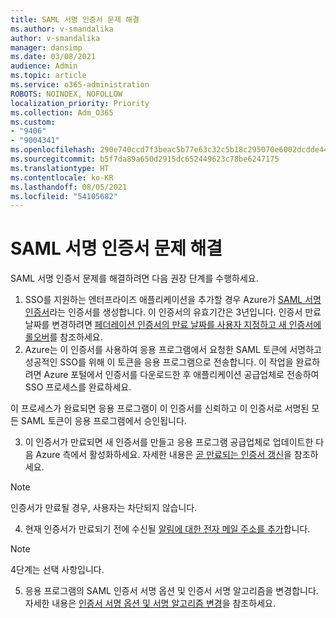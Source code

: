 ```yaml
---
title: SAML 서명 인증서 문제 해결
ms.author: v-smandalika
author: v-smandalika
manager: dansimp
ms.date: 03/08/2021
audience: Admin
ms.topic: article
ms.service: o365-administration
ROBOTS: NOINDEX, NOFOLLOW
localization_priority: Priority
ms.collection: Adm_O365
ms.custom:
- "9406"
- "9004341"
ms.openlocfilehash: 290e740ccd7f3beac5b77e63c32c5b18c295070e6002dcdde44ce4a93f4330f6
ms.sourcegitcommit: b5f7da89a650d2915dc652449623c78be6247175
ms.translationtype: HT
ms.contentlocale: ko-KR
ms.lasthandoff: 08/05/2021
ms.locfileid: "54105682"
---
```

# <a name="troubleshoot-saml-signing-certificate-issues"></a>SAML 서명 인증서 문제 해결

SAML 서명 인증서 문제를 해결하려면 다음 권장 단계를 수행하세요.

1. SSO를 지원하는 엔터프라이즈 애플리케이션을 추가할 경우 Azure가 [SAML 서명 인증서](https://docs.microsoft.com/azure/active-directory/manage-apps/manage-certificates-for-federated-single-sign-on#auto-generated-certificate-for-gallery-and-non-gallery-applications)라는 인증서를 생성합니다. 이 인증서의 유효기간은 3년입니다. 인증서 만료 날짜를 변경하려면 [페더레이션 인증서의 만료 날짜를 사용자 지정하고 새 인증서에 롤오버](https://docs.microsoft.com/azure/active-directory/manage-apps/manage-certificates-for-federated-single-sign-on#customize-the-expiration-date-for-your-federation-certificate-and-roll-it-over-to-a-new-certificate)를 참조하세요.
2. Azure는 이 인증서를 사용하여 응용 프로그램에서 요청한 SAML 토큰에 서명하고 성공적인 SSO를 위해 이 토큰을 응용 프로그램으로 전송합니다. 이 작업을 완료하려면 Azure 포털에서 인증서를 다운로드한 후 애플리케이션 공급업체로 전송하여 SSO 프로세스를 완료하세요.

이 프로세스가 완료되면 응용 프로그램이 이 인증서를 신뢰하고 이 인증서로 서명된 모든 SAML 토큰이 응용 프로그램에서 승인됩니다.

3. 이 인증서가 만료되면 새 인증서를 만들고 응용 프로그램 공급업체로 업데이트한 다음 Azure 측에서 활성화하세요. 자세한 내용은 [곧 만료되는 인증서 갱신](https://docs.microsoft.com/azure/active-directory/manage-apps/manage-certificates-for-federated-single-sign-on#renew-a-certificate-that-will-soon-expire)을 참조하세요.

> [!NOTE]
> 인증서가 만료될 경우, 사용자는 차단되지 않습니다.

4. 현재 인증서가 만료되기 전에 수신될 [알림에 대한 전자 메일 주소를 추가](https://docs.microsoft.com/azure/active-directory/manage-apps/manage-certificates-for-federated-single-sign-on#add-email-notification-addresses-for-certificate-expiration)합니다.

> [!NOTE]
> 4단계는 선택 사항입니다.

5. 응용 프로그램의 SAML 인증서 서명 옵션 및 인증서 서명 알고리즘을 변경합니다. 자세한 내용은 [인증서 서명 옵션 및 서명 알고리즘 변경](https://docs.microsoft.com/azure/active-directory/manage-apps/certificate-signing-options)을 참조하세요.

